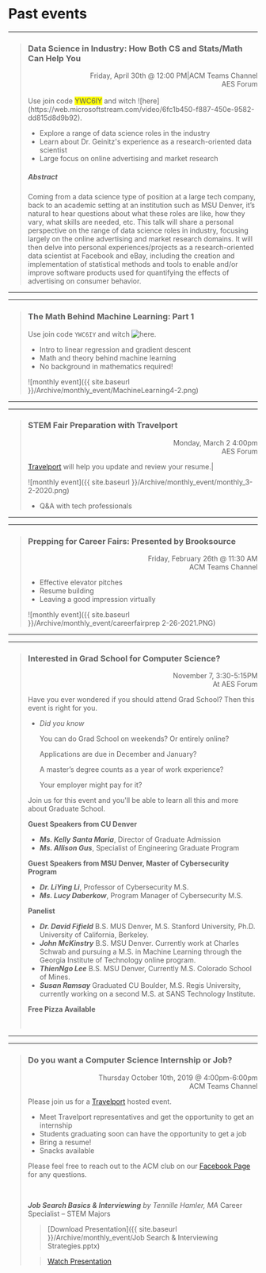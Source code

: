 # Past events

___

>### Data Science in Industry: How Both CS and Stats/Math Can Help You
>
> <div style="text-align: right">Friday, April 30th @ 12:00 PM|ACM Teams Channel</div>
> <div style="text-align: right">AES Forum</div>
> <br>
> Use join code <span style="background-color: #FFFF00">YWC6IY</span> and witch ![here](https://web.microsoftstream.com/video/6fc1b450-f887-450e-9582-dd815d8d9b92).
> <br>
>
> * Explore a range of data science roles in the industry
> * Learn about Dr. Geinitz's experience as a research-oriented data scientist
> * Large focus on online advertising and market research
>
>##### Abstract
> Coming from a data science type of position at a large tech company, back to an academic setting at an institution such as MSU Denver, it’s natural to hear questions about what these roles are like, how they vary, what skills are needed, etc. This talk will share a personal perspective on the range of data science roles in industry, focusing largely on the online advertising and market research domains. It will then delve into personal experiences/projects as a research-oriented data scientist at Facebook and eBay, including the creation and implementation of statistical methods and tools to enable and/or improve software products used for quantifying the effects of advertising on consumer behavior.


___
___

> ### The Math Behind Machine Learning: Part 1
> 
> Use join code `YWC6IY` and witch ![here](https://web.microsoftstream.com/video/f35da5d6-b39f-44db-b0e4-75a4128c602b?list=studio).
> 
> * Intro to linear regression and gradient descent
> * Math and theory behind machine learning
> * No background in mathematics required!
>  
> 
> ![monthly event]({{ site.baseurl }}/Archive/monthly_event/MachineLearning4-2.png)


___
___

> ### STEM Fair Preparation with Travelport
> 
> <div style="text-align: right">Monday, March 2 4:00pm </div>
> <div style="text-align: right">AES Forum</div>
> 
> [Travelport](https://www.travelport.com/) will help you update and review your resume.|
> 
> ![monthly event]({{ site.baseurl }}/Archive/monthly_event/monthly_3-2-2020.png)
> * Q&A with tech professionals


___
___

> ### Prepping for Career Fairs: Presented by Brooksource
> 
> <div style="text-align: right">Friday, February 26th @ 11:30 AM</div>
> <div style="text-align: right">ACM Teams Channel</div>
> 
> * Effective elevator pitches
> * Resume building
> * Leaving a good impression virtually
> 
> ![monthly event]({{ site.baseurl }}/Archive/monthly_event/careerfairprep 2-26-2021.PNG)

___
___

> ### Interested in Grad School for Computer Science?
> 
> <div style="text-align: right">November 7, 3:30-5:15PM</div>
> <div style="text-align: right">At AES Forum</div>
> 
> Have you ever wondered if you should attend Grad School? Then this event is right for you.
> 
> * *Did you know*
> 
>   You can do Grad School on weekends? Or entirely online?
> 
>   Applications are due in December and January?
> 
>   A master’s degree counts as a year of work experience?
> 
>   Your employer might pay for it?
> 
> Join us for this event and you'll be able to learn all this and more about Graduate School.
> 
> **Guest Speakers from CU Denver**
> 
> * ***Ms. Kelly Santa Maria***, Director of Graduate Admission
> * ***Ms. Allison Gus***, Specialist of Engineering Graduate Program
> 
> **Guest Speakers from MSU Denver, Master of Cybersecurity Program**
> 
> * ***Dr. LiYing Li***, Professor of Cybersecurity M.S.
> * ***Ms. Lucy Daberkow***, Program Manager of Cybersecurity M.S.
> 
> **Panelist**
> 
> * ***Dr. David Fifield*** B.S. MUS Denver, M.S. Stanford University, Ph.D. University of California,
>   Berkeley.
> * ***John McKinstry*** B.S. MSU Denver. Currently work at Charles Schwab and pursuing a M.S. in
>   Machine Learning through the Georgia Institute of Technology online program.
> * ***ThienNgo Lee*** B.S. MSU Denver, Currently M.S. Colorado School of Mines.
> * ***Susan Ramsay*** Graduated CU Boulder, M.S. Regis University, currently working on a second M.S.
>   at SANS Technology Institute.
> 
> **Free Pizza Available**
> 
> <br>

___
___

> ### Do you want a Computer Science Internship or Job?
> 
> <div style="text-align: right">Thursday October 10th, 2019 @ 4:00pm-6:00pm</div>
> <div style="text-align: right">ACM Teams Channel</div>
>  
> Please join us for a [Travelport](https://www.travelport.com/) hosted event.
> 
> * Meet Travelport representatives and get the opportunity to get an internship
> * Students graduating soon can have the opportunity to get a job
> * Bring a resume!
> * Snacks available
> 
> Please feel free to reach out to the ACM club on
> our [Facebook Page](https://www.facebook.com/MSUDenverACM/) for any questions.
> <br>
> 
> <br>
> 
> ***Job Search Basics & Interviewing***
> *by Tennille Hamler, MA* Career Specialist – STEM Majors
> > [Download Presentation]({{ site.baseurl }}/Archive/monthly_event/Job Search & Interviewing Strategies.pptx)
> 
> > [Watch Presentation](https://www.youtube.com/channel/UCibj3htcvDSivEzTDUeXOzg)

